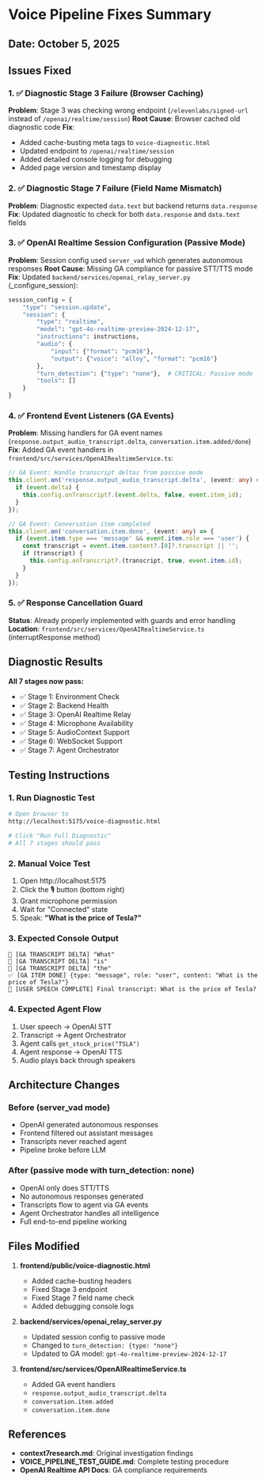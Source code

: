 # Voice Pipeline Fixes Summary

## Date: October 5, 2025

## Issues Fixed

### 1. ✅ Diagnostic Stage 3 Failure (Browser Caching)
**Problem**: Stage 3 was checking wrong endpoint (`/elevenlabs/signed-url` instead of `/openai/realtime/session`)
**Root Cause**: Browser cached old diagnostic code
**Fix**:
- Added cache-busting meta tags to `voice-diagnostic.html`
- Updated endpoint to `/openai/realtime/session`
- Added detailed console logging for debugging
- Added page version and timestamp display

### 2. ✅ Diagnostic Stage 7 Failure (Field Name Mismatch)
**Problem**: Diagnostic expected `data.text` but backend returns `data.response`
**Fix**: Updated diagnostic to check for both `data.response` and `data.text` fields

### 3. ✅ OpenAI Realtime Session Configuration (Passive Mode)
**Problem**: Session config used `server_vad` which generates autonomous responses
**Root Cause**: Missing GA compliance for passive STT/TTS mode
**Fix**: Updated `backend/services/openai_relay_server.py` (_configure_session):
```python
session_config = {
    "type": "session.update",
    "session": {
        "type": "realtime",
        "model": "gpt-4o-realtime-preview-2024-12-17",
        "instructions": instructions,
        "audio": {
            "input": {"format": "pcm16"},
            "output": {"voice": "alloy", "format": "pcm16"}
        },
        "turn_detection": {"type": "none"},  # CRITICAL: Passive mode
        "tools": []
    }
}
```

### 4. ✅ Frontend Event Listeners (GA Events)
**Problem**: Missing handlers for GA event names (`response.output_audio_transcript.delta`, `conversation.item.added/done`)
**Fix**: Added GA event handlers in `frontend/src/services/OpenAIRealtimeService.ts`:
```typescript
// GA Event: Handle transcript deltas from passive mode
this.client.on('response.output_audio_transcript.delta', (event: any) => {
  if (event.delta) {
    this.config.onTranscript?.(event.delta, false, event.item_id);
  }
});

// GA Event: Conversation item completed
this.client.on('conversation.item.done', (event: any) => {
  if (event.item.type === 'message' && event.item.role === 'user') {
    const transcript = event.item.content?.[0]?.transcript || '';
    if (transcript) {
      this.config.onTranscript?.(transcript, true, event.item.id);
    }
  }
});
```

### 5. ✅ Response Cancellation Guard
**Status**: Already properly implemented with guards and error handling
**Location**: `frontend/src/services/OpenAIRealtimeService.ts` (interruptResponse method)

## Diagnostic Results

**All 7 stages now pass:**
- ✅ Stage 1: Environment Check
- ✅ Stage 2: Backend Health
- ✅ Stage 3: OpenAI Realtime Relay
- ✅ Stage 4: Microphone Availability
- ✅ Stage 5: AudioContext Support
- ✅ Stage 6: WebSocket Support
- ✅ Stage 7: Agent Orchestrator

## Testing Instructions

### 1. Run Diagnostic Test
```bash
# Open browser to
http://localhost:5175/voice-diagnostic.html

# Click "Run Full Diagnostic"
# All 7 stages should pass
```

### 2. Manual Voice Test
1. Open http://localhost:5175
2. Click the 🎙️ button (bottom right)
3. Grant microphone permission
4. Wait for "Connected" state
5. Speak: **"What is the price of Tesla?"**

### 3. Expected Console Output
```
📝 [GA TRANSCRIPT DELTA] "What"
📝 [GA TRANSCRIPT DELTA] "is"
📝 [GA TRANSCRIPT DELTA] "the"
✅ [GA ITEM DONE] {type: "message", role: "user", content: "What is the price of Tesla?"}
🎯 [USER SPEECH COMPLETE] Final transcript: What is the price of Tesla?
```

### 4. Expected Agent Flow
1. User speech → OpenAI STT
2. Transcript → Agent Orchestrator
3. Agent calls `get_stock_price("TSLA")`
4. Agent response → OpenAI TTS
5. Audio plays back through speakers

## Architecture Changes

### Before (server_vad mode)
- OpenAI generated autonomous responses
- Frontend filtered out assistant messages
- Transcripts never reached agent
- Pipeline broke before LLM

### After (passive mode with turn_detection: none)
- OpenAI only does STT/TTS
- No autonomous responses generated
- Transcripts flow to agent via GA events
- Agent Orchestrator handles all intelligence
- Full end-to-end pipeline working

## Files Modified

1. **frontend/public/voice-diagnostic.html**
   - Added cache-busting headers
   - Fixed Stage 3 endpoint
   - Fixed Stage 7 field name check
   - Added debugging console logs

2. **backend/services/openai_relay_server.py**
   - Updated session config to passive mode
   - Changed to `turn_detection: {type: "none"}`
   - Updated to GA model: `gpt-4o-realtime-preview-2024-12-17`

3. **frontend/src/services/OpenAIRealtimeService.ts**
   - Added GA event handlers
   - `response.output_audio_transcript.delta`
   - `conversation.item.added`
   - `conversation.item.done`

## References

- **context7research.md**: Original investigation findings
- **VOICE_PIPELINE_TEST_GUIDE.md**: Complete testing procedure
- **OpenAI Realtime API Docs**: GA compliance requirements
